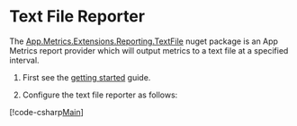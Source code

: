 # Text File Reporter

The [App.Metrics.Extensions.Reporting.TextFile](https://www.nuget.org/packages/App.Metrics.Extensions.Reporting.TextFile/) nuget package is an App Metrics report provider which will output metrics to a text file at a specified interval.

1. First see the [getting started](../getting-started/intro.md) guide.

2. Configure the text file reporter as follows:

[!code-csharp[Main](../src/samples/App.Metrics.Extensions.Reporting.Code.Snippets/TextFileReporterSetup.cs)]